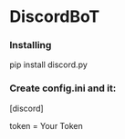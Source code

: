 # DiscordBoT


### Installing

pip install discord.py

### Create config.ini and it:

[discord]

token = Your Token
